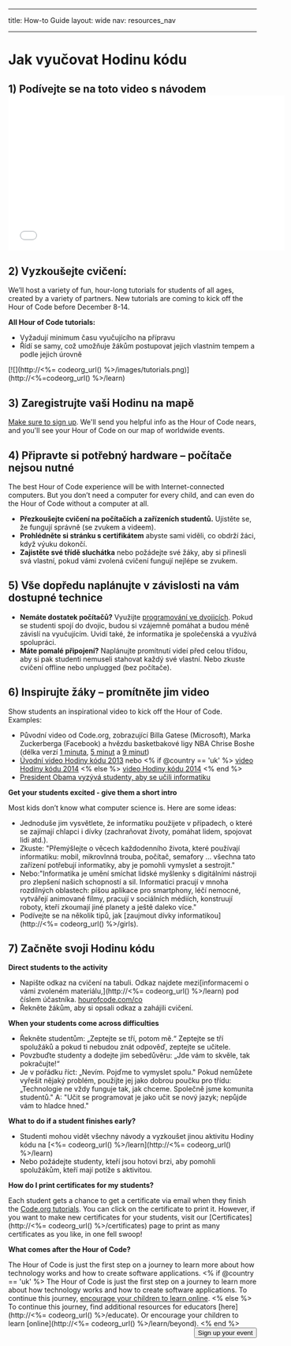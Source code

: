 * * *

title: How-to Guide layout: wide nav: resources_nav

* * *

<div class="row">
  <h1 class="col-sm-6">
    Jak vyučovat Hodinu kódu
  </h1>
</div>

</div>

## 1) Podívejte se na toto video s návodem <iframe width="560" height="315" src="//www.youtube.com/embed/tQeSke4hIds" frameborder="0" allowfullscreen></iframe>
## 2) Vyzkoušejte cvičení:

We’ll host a variety of fun, hour-long tutorials for students of all ages, created by a variety of partners. New tutorials are coming to kick off the Hour of Code before December 8-14.

**All Hour of Code tutorials:**

  * Vyžadují minimum času vyučujícího na přípravu
  * Řídí se samy, což umožňuje žákům postupovat jejich vlastním tempem a podle jejich úrovně

[![](http://<%= codeorg_url() %>/images/tutorials.png)](http://<%=codeorg_url() %>/learn)

## 3) Zaregistrujte vaši Hodinu na mapě

[Make sure to sign up](<%= hoc_uri('/') %>). We'll send you helpful info as the Hour of Code nears, and you'll see your Hour of Code on our map of worldwide events.

## 4) Připravte si potřebný hardware – počítače nejsou nutné

The best Hour of Code experience will be with Internet-connected computers. But you don’t need a computer for every child, and can even do the Hour of Code without a computer at all.

  * **Přezkoušejte cvičení na počítačích a zařízeních studentů.** Ujistěte se, že fungují správně (se zvukem a videem).
  * **Prohlédněte si stránku s certifikátem** abyste sami viděli, co obdrží žáci, když výuku dokončí. 
  * **Zajistěte své třídě sluchátka** nebo požádejte své žáky, aby si přinesli svá vlastní, pokud vámi zvolená cvičení fungují nejlépe se zvukem.

## 5) Vše dopředu naplánujte v závislosti na vám dostupné technice

  * **Nemáte dostatek počítačů?** Využijte [programování ve dvojicích](http://www.ncwit.org/resources/pair-programming-box-power-collaborative-learning). Pokud se studenti spojí do dvojic, budou si vzájemně pomáhat a budou méně závislí na vyučujícím. Uvidí také, že informatika je společenská a využívá spolupráci.
  * **Máte pomalé připojení?** Naplánujte promítnutí videí před celou třídou, aby si pak studenti nemuseli stahovat každý své vlastní. Nebo zkuste cvičení offline nebo unplugged (bez počítače).

## 6) Inspirujte žáky – promítněte jim video

Show students an inspirational video to kick off the Hour of Code. Examples:

  * Původní video od Code.org, zobrazující Billa Gatese (Microsoft), Marka Zuckerberga (Facebook) a hvězdu basketbakové ligy NBA Chrise Boshe (délka verzí [1 minuta](https://www.youtube.com/watch?v=qYZF6oIZtfc), [5 minut](https://www.youtube.com/watch?v=nKIu9yen5nc) a [9 minut](https://www.youtube.com/watch?v=dU1xS07N-FA))
  * [Úvodní video Hodiny kódu 2013](https://www.youtube.com/watch?v=FC5FbmsH4fw) nebo <% if @country == 'uk' %> [video Hodiny kódu 2014](https://www.youtube.com/watch?v=96B5-JGA9EQ) <% else %> [video Hodiny kódu 2014](https://www.youtube.com/watch?v=rH7AjDMz_dc&index=2&list=PLzdnOPI1iJNe1WmdkMG-Ca8cLQpdEAL7Q) <% end %>
  * [President Obama vyzývá studenty, aby se učili informatiku](https://www.youtube.com/watch?v=6XvmhE1J9PY)

**Get your students excited - give them a short intro**

Most kids don’t know what computer science is. Here are some ideas:

  * Jednoduše jim vysvětlete, že informatiku použijete v případech, o které se zajímají chlapci i dívky (zachraňovat životy, pomáhat lidem, spojovat lidi atd.).
  * Zkuste: "Přemýšlejte o věcech každodenního života, které používají informatiku: mobil, mikrovlnná trouba, počítač, semafory ... všechna tato zařízení potřebují informatiky, aby je pomohli vymyslet a sestrojit."
  * Nebo:"Informatika je umění smíchat lidské myšlenky s digitálními nástroji pro zlepšení našich schopností a sil. Informatici pracují v mnoha rozdílných oblastech: píšou aplikace pro smartphony, léčí nemocné, vytvářejí animované filmy, pracují v sociálních médiích, konstruují roboty, kteří zkoumají jiné planety a ještě daleko více."
  * Podívejte se na několik tipů, jak [zaujmout dívky informatikou](http://<%= codeorg_url() %>/girls). 

## 7) Začněte svoji Hodinu kódu

**Direct students to the activity**

  * Napište odkaz na cvičení na tabuli. Odkaz najdete mezi[informacemi o vámi zvoleném materiálu,](http://<%= codeorg_url() %>/learn) pod číslem účastníka. [hourofcode.com/co](http://hourofcode.com/co)
  * Řekněte žákům, aby si opsali odkaz a zahájili cvičení.

**When your students come across difficulties**

  * Řekněte studentům: „Zeptejte se tří, potom mě.“ Zeptejte se tří spolužáků a pokud ti nebudou znát odpověď, zeptejte se učitele.
  * Povzbuďte studenty a dodejte jim sebedůvěru: „Jde vám to skvěle, tak pokračujte!“
  * Je v pořádku říct: „Nevím. Pojďme to vymyslet spolu." Pokud nemůžete vyřešit nějaký problém, použijte jej jako dobrou poučku pro třídu: „Technologie ne vždy funguje tak, jak chceme. Společně jsme komunita studentů." A: "Učit se programovat je jako učit se nový jazyk; nepůjde vám to hladce hned."

**What to do if a student finishes early?**

  * Studenti mohou vidět všechny návody a vyzkoušet jinou aktivitu Hodiny kódu na [<%= codeorg_url() %>/learn](http://<%= codeorg_url() %>/learn)
  * Nebo požádejte studenty, kteří jsou hotovi brzi, aby pomohli spolužákům, kteří mají potíže s aktivitou.

**How do I print certificates for my students?**

Each student gets a chance to get a certificate via email when they finish the [Code.org tutorials](http://studio.code.org). You can click on the certificate to print it. However, if you want to make new certificates for your students, visit our [Certificates](http://<%= codeorg_url() %>/certificates) page to print as many certificates as you like, in one fell swoop!

**What comes after the Hour of Code?**

The Hour of Code is just the first step on a journey to learn more about how technology works and how to create software applications. <% if @country == 'uk' %> The Hour of Code is just the first step on a journey to learn more about how technology works and how to create software applications. To continue this journey, [encourage your children to learn online](http://uk.code.org/learn/beyond). <% else %> To continue this journey, find additional resources for educators [here](http://<%= codeorg_url() %>/educate). Or encourage your children to learn [online](http://<%= codeorg_url() %>/learn/beyond). <% end %> <a style="display: block" href="<%= hoc_uri('/#join') %>"><button style="float: right;">Sign up your event</button></a>